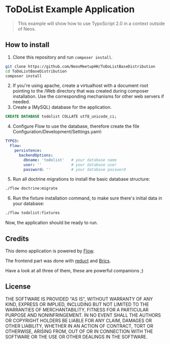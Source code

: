 # ToDoList Example Application

> This example will show how to use TypoScript 2.0 in a context outside of Neos.

## How to install

1. Clone this repository and run `composer install`.

  ```bash
  git clone https://github.com/NeosMeetupHH/ToDoListBaseDistribution
  cd ToDoListBaseDistribution
  composer install
  ```
2. If you're using apache, create a virtualhost with a document root pointing to the /Web directory that was created during composer installation. Use the corresponding mechanisms for other web servers if needed.
3. Create a (MySQL) database for the application.

  ```SQL
  CREATE DATABASE todolist COLLATE utf8_unicode_ci;
  ```

4. Configure Flow to use the database, therefore create the file Configuration/Development/Settings.yaml:

  ```yaml
  TYPO3:
    Flow:
      persistence:
        backendOptions:
          dbname: 'todolist'   # your database name
          user: ''             # your database user
          password: ''         # your database password
  ```

5. Run all doctrine migrations to install the basic database structure:

  ```bash
  ./flow doctrine:migrate
  ```

6. Run the fixture installation command, to make sure there's initial data in your database:

  ```bash
  ./flow todolist:fixtures
  ```

Now, the application should be ready to run.

## Credits

This demo application is powered by [Flow](https://github.com/Inkdpixels/Brics/releases).

The frontend part was done with [reduct](https://github.com/reduct) and [Brics](https://github.com/Inkdpixels/Brics).

Have a look at all three of them, these are powerful companions ;)

## License

THE SOFTWARE IS PROVIDED "AS IS", WITHOUT WARRANTY OF ANY KIND, EXPRESS OR IMPLIED, INCLUDING BUT NOT LIMITED TO THE WARRANTIES OF MERCHANTABILITY, FITNESS FOR A PARTICULAR PURPOSE AND NONINFRINGEMENT. IN NO EVENT SHALL THE AUTHORS OR COPYRIGHT HOLDERS BE LIABLE FOR ANY CLAIM, DAMAGES OR OTHER LIABILITY, WHETHER IN AN ACTION OF CONTRACT, TORT OR OTHERWISE, ARISING FROM, OUT OF OR IN CONNECTION WITH THE SOFTWARE OR THE USE OR OTHER DEALINGS IN THE SOFTWARE.
